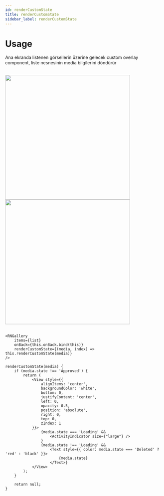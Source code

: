 ```yaml
---
id: renderCustomState
title: renderCustomState
sidebar_label: renderCustomState
---
```


# Usage
Ana ekranda listenen görsellerin üzerine gelecek custom overlay component, liste nesnesinin media bilgilerini döndürür

<br/>

<div class="img-container">
	<img src="../img/ios_renderCustomState.png" height="400"> <img src="../img/android_renderCustomState.png" height="400">
</div>

<br/>

```
<RNGallery
	items={list}
	onBack={this.onBack.bind(this)}
	renderCustomState={(media, index) => this.renderCustomState(media)}
/>

renderCustomState(media) {
	if (media.state !== 'Approved') {
		return (
			<View style={{
				alignItems: 'center',
				backgroundColor: 'white',
				bottom: 0,
				justifyContent: 'center',
				left: 0,
				opacity: 0.5,
				position: 'absolute',
				right: 0,
				top: 0,
				zIndex: 1
			}}>
				{media.state === 'Loading' &&
					<ActivityIndicator size={"large"} />
				}
				{media.state !== 'Loading' &&
					<Text style={{ color: media.state === 'Deleted' ? 'red' : 'black' }}>
						{media.state}
					</Text>}
			</View>
		);
	}

	return null;
}

```

